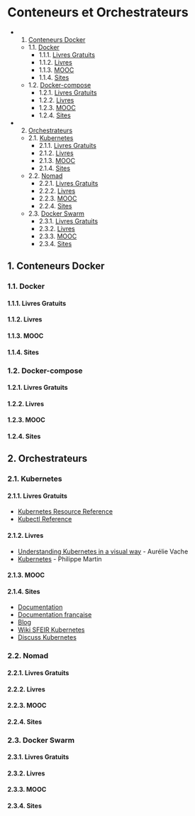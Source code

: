 # Conteneurs et Orchestrateurs
<!-- vscode-markdown-toc -->
* 1. [Conteneurs Docker](#ConteneursDocker)
	* 1.1. [Docker](#Docker)
		* 1.1.1. [Livres Gratuits](#LivresGratuits)
		* 1.1.2. [Livres](#Livres)
		* 1.1.3. [MOOC](#MOOC)
		* 1.1.4. [Sites](#Sites)
	* 1.2. [Docker-compose](#Docker-compose)
		* 1.2.1. [Livres Gratuits](#LivresGratuits-1)
		* 1.2.2. [Livres](#Livres-1)
		* 1.2.3. [MOOC](#MOOC-1)
		* 1.2.4. [Sites](#Sites-1)
* 2. [Orchestrateurs](#Orchestrateurs)
	* 2.1. [Kubernetes](#Kubernetes)
		* 2.1.1. [Livres Gratuits](#LivresGratuits-1)
		* 2.1.2. [Livres](#Livres-1)
		* 2.1.3. [MOOC](#MOOC-1)
		* 2.1.4. [Sites](#Sites-1)
	* 2.2. [Nomad](#Nomad)
		* 2.2.1. [Livres Gratuits](#LivresGratuits-1)
		* 2.2.2. [Livres](#Livres-1)
		* 2.2.3. [MOOC](#MOOC-1)
		* 2.2.4. [Sites](#Sites-1)
	* 2.3. [Docker Swarm](#DockerSwarm)
		* 2.3.1. [Livres Gratuits](#LivresGratuits-1)
		* 2.3.2. [Livres](#Livres-1)
		* 2.3.3. [MOOC](#MOOC-1)
		* 2.3.4. [Sites](#Sites-1)

<!-- vscode-markdown-toc-config
	numbering=true
	autoSave=true
	/vscode-markdown-toc-config -->
<!-- /vscode-markdown-toc -->
##  1. <a name='ConteneursDocker'></a>Conteneurs Docker

###  1.1. <a name='Docker'></a>Docker

####  1.1.1. <a name='LivresGratuits'></a>Livres Gratuits

####  1.1.2. <a name='Livres'></a>Livres

####  1.1.3. <a name='MOOC'></a>MOOC

####  1.1.4. <a name='Sites'></a>Sites

###  1.2. <a name='Docker-compose'></a>Docker-compose

####  1.2.1. <a name='LivresGratuits-1'></a>Livres Gratuits

####  1.2.2. <a name='Livres-1'></a>Livres

####  1.2.3. <a name='MOOC-1'></a>MOOC

####  1.2.4. <a name='Sites-1'></a>Sites

##  2. <a name='Orchestrateurs'></a>Orchestrateurs

###  2.1. <a name='Kubernetes'></a>Kubernetes

####  2.1.1. <a name='LivresGratuits-1'></a>Livres Gratuits

* [Kubernetes Resource Reference](https://github.com/feloy/kubernetes-resources-reference/releases/tag/v1.19)
* [Kubectl Reference](https://github.com/feloy/kubectl-reference/releases/tag/v1.18.0)

####  2.1.2. <a name='Livres-1'></a>Livres

* [Understanding Kubernetes in a visual way](https://www.amazon.fr/dp/B0BB619188/) - Aurélie Vache
* [Kubernetes](https://www.amazon.fr/dp/1484264932) - Philippe Martin

####  2.1.3. <a name='MOOC-1'></a>MOOC

####  2.1.4. <a name='Sites-1'></a>Sites

- [Documentation](https://kubernetes.io/docs/home/)
- [Documentation française](https://kubernetes.io/fr/docs/home/)
- [Blog](https://kubernetes.io/blog/)
- [Wiki SFEIR Kubernetes](https://wiki.sfeir.com/kubernetes/)
- [Discuss Kubernetes](https://discuss.kubernetes.io/)

###  2.2. <a name='Nomad'></a>Nomad

####  2.2.1. <a name='LivresGratuits-1'></a>Livres Gratuits

####  2.2.2. <a name='Livres-1'></a>Livres

####  2.2.3. <a name='MOOC-1'></a>MOOC

####  2.2.4. <a name='Sites-1'></a>Sites

###  2.3. <a name='DockerSwarm'></a>Docker Swarm

####  2.3.1. <a name='LivresGratuits-1'></a>Livres Gratuits

####  2.3.2. <a name='Livres-1'></a>Livres

####  2.3.3. <a name='MOOC-1'></a>MOOC

####  2.3.4. <a name='Sites-1'></a>Sites
